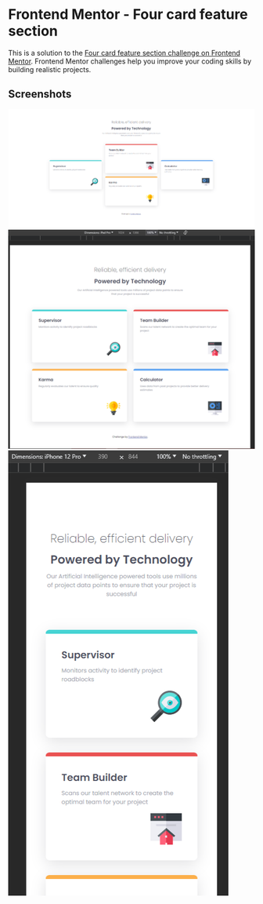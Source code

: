# Frontend Mentor - Four card feature section

This is a solution to the [Four card feature section challenge on Frontend Mentor](https://www.frontendmentor.io/challenges/four-card-feature-section-weK1eFYK). Frontend Mentor challenges help you improve your coding skills by building realistic projects. 

## Screenshots

![](./images/screenshot1.png)
![](./images/screenshot2.png)
![](./images/screenshot3.png)

